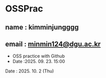 # OSSPrac
## name : kimminjungggg
## email : minmin124@dgu.ac.kr


- OSS practice with Github
- Date :2025. 09. 23. 15:00

Date : 2025. 10. 2 (Thu)